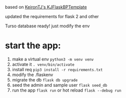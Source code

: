 based on [KeironTJ's KJFlaskBPTemplate](https://github.com/KeironTJ/KJFlaskBPTemplate)

updated the requirements for flask 2 and other

Turso database ready! just modify the env

# start the app:
1. make a virtual env `python3 -m venv venv`
2. activate it `. venv/bin/activate`
3. install req `pip3 install -r requirements.txt`
4. modify the .flaskenv
5. migrate the db `flask db upgrade`
6. seed the admin and sample user `flask seed_db`
7. run the app `flask run` or hot reload `flask --debug run`
